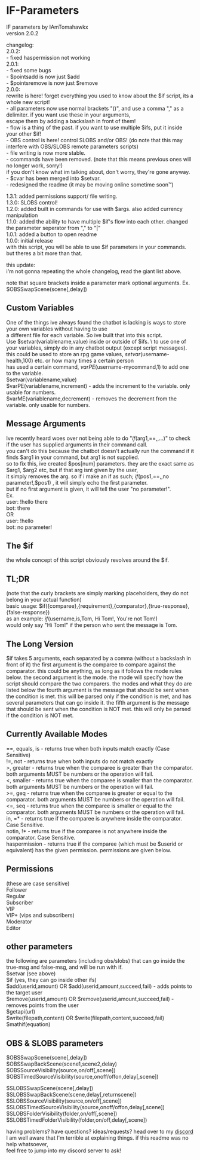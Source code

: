 # IF-Parameters
IF parameters by IAmTomahawkx \
version 2.0.2

changelog: \
2.0.2: \
    - fixed haspermission not working \
2.0.1: \
    - fixed some bugs \
    - $pointsadd is now just $add \
    - $pointsremove is now just $remove \
2.0.0: \
    rewrite is here! forget everything you used to know about the $if script, its a whole new script! \
    - all parameters now use normal brackets "()", and use a comma "," as a delimiter. if you want use these in your arguments, \
      escape them by adding a backslash in front of them! \
    - flow is a thing of the past. if you want to use multiple $ifs, put it inside your other $if! \
    - OBS control is here! control SLOBS and/or OBS! (do note that this may interfere with OBS/SLOBS remote parameters scripts) \
    - file writing is now more stable. \
    - ccommands have been removed. (note that this means previous ones will no longer work, sorry!) \
      if you don't know what im talking about, don't worry, they're gone anyway. \
    - $cvar has been merged into $setvar. \
    - redesigned the readme (it may be moving online sometime soon™)

1.3.1: added permissions support/ file writing. \
1.3.0: SLOBS control! \
1.2.0: added built in commands for use with $args. also added currency manipulation \
1.1.0: added the ability to have multiple $if's flow into each other. changed the parameter seperator from "," to "|" \
1.0.1: added a button to open readme \
1.0.0: initial release \
with this script, you will be able to use $if parameters in your commands. but theres a bit more than that.

this update: \
i'm not gonna repeating the whole changelog, read the giant list above.

note that square brackets inside a parameter mark optional arguments. Ex. $OBSSwapScene(scene[,delay])

Custom Variables
-------------------
One of the things ive always found the chatbot is lacking is ways to store your own variables without having to use \
a different file for each variable. So ive built that into this script. \
Use $setvar(variablename,value) inside or outside of $ifs. \ 
to use one of your variables, simply do <variablename> in any chatbot output (except script messages). \
this could be used to store an rpg game values, $setvar($username-health,100) etc. or how many times a certain person \
has used a certain command, $varPE($username-mycommand,1) to add one to the variable. \
$setvar(variablename,value) \
$varPE(variablename,increment) - adds the increment to the variable. only usable for numbers. \
$varME(variablename,decrement) - removes the decrement from the variable. only usable for numbers.

Message Arguments
-------------------
Ive recently heard woes over not being able to do "$if($arg1,==,,...)" to check if the user has supplied arguments in their command call. \
you can't do this because the chatbot doesn't actually run the command if it finds $arg1 in your command, but arg1 is not supplied. \
so to fix this, ive created $pos[num] parameters. they are the exact same as $arg1, $arg2 etc, but if that arg isnt given by the user, \
it simply removes the arg. so if i make an if as such; $if($pos1,==,,no parameter!,$pos1) , it will simply echo the first parameter. \
but if no first argument is given, it will tell the user "no parameter!". \
Ex. \
user: !hello there \
bot: there \
OR \
user: !hello \
bot: no parameter!

The $if
-------------------
the whole concept of this script obviously revolves around the $if.

TL;DR
-----------------
(note that the curly brackets are simply marking placeholders, they do not belong in your actual function) \
basic usage: $if({comparee},{requirement},{comparator},{true-response},{false-response}) \
as an example: $if($username,is,Tom, Hi Tom!, You're not Tom!) \
would only say "Hi Tom!" if the person who sent the message is Tom.

The Long Version
-----------------
$if takes 5 arguments, each separated by a comma (without a backslash in front of it)
the first argument is the comparee to compare against the comparator. this could be anything, as long as it follows the mode rules below.
the second argument is the mode. the mode will specify how the script should compare the two comparers. the modes and what they do are listed below
the fourth argument is the message that should be sent when the condition is met. this will be parsed only if the condition is met, and has several parameters that can go inside it.
the fifth argument is the message that should be sent when the condition is NOT met. this will only be parsed if the condition is NOT met.

Currently Available Modes
-----------------------------
==, equals, is - returns true when both inputs match exactly (Case Sensitive) \
\!\=, not - returns true when both inputs do not match exactly \
\>, greater - returns true when the comparee is greater than the comparator. both arguments MUST be numbers or the operation will fail. \
\<, smaller - returns true when the comparee is smaller than the comparator. both arguments MUST be numbers or the operation will fail. \
\>=, geq - returns true when the comparee is greater or equal to the comparator. both arguments MUST be numbers or the operation will fail. \
\<\=, seq - returns true when the comparee is smaller or equal to the comparator. both arguments MUST be numbers or the operation will fail. \
in, =\* - returns true if the comparee is anywhere inside the comparator. Case Sensitive. \
notin, !\* - returns true if the comparee is not anywhere inside the comparator. Case Sensitive. \
haspermission - returns true if the comparee (which must be $userid or equivalent) has the given permission. permissions are given below.

Permissions
------------------------------
(these are case sensitive) \
Follower \
Regular \
Subscriber \
VIP \
VIP+ (vips and subscribers) \
Moderator \
Editor

other parameters
-------------------
the following are parameters (including obs/slobs) that can go inside the true-msg and false-msg, and will be run with if. \
$setvar (see above) \
$if (yes, they can go inside other ifs)\
$add(userid,amount) OR $add(userid,amount,succeed,fail) - adds points to the target user\
$remove(userid,amount) OR $remove(userid,amount,succeed,fail) - removes points from the user\
$getapi(url)\
$write(filepath,content) OR $write(filepath,content,succeed,fail)\
$mathif(equation)

OBS & SLOBS parameters
-------------------------
$OBSSwapScene(scene[,delay])\
$OBSSwapBackScene(scene1,scene2,delay)\
$OBSSourceVisibility(source,on/off[,scene])\
$OBSTimedSourceVisibility(source,onoff/offon,delay[,scene])

$SLOBSSwapScene(scene[,delay])\
$SLOBSSwapBackScene(scene,delay[,returnscene])\
$SLOBSSourceVisibility(source,on/off[,scene])\
$SLOBSTimedSourceVisibility(source,onoff/offon,delay[,scene])\
$SLOBSFolderVisibility(folder,on/off[,scene])\
$SLOBSTimedFolderVisibility(folder,on/off,delay[,scene])


having problems? have questions? ideas/requests? head over to my [discord](discord.gg/VKp6zrs)\
I am well aware that I'm terrible at explaining things. if this readme was no help whatsoever,\
feel free to jump into my discord server to ask!
